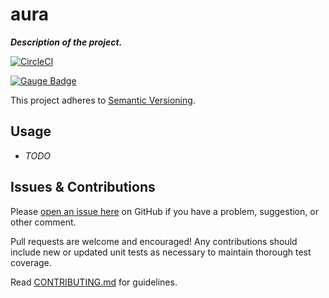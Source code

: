 # aura
*__Description of the project.__*

[![CircleCI](https://circleci.com/gh/haroon-sheikh/aura.svg?style=shield)](https://circleci.com/gh/haroon-sheikh/aura)

[![Gauge Badge](https://gauge.org/Gauge_Badge.svg)](https://gauge.org)

This project adheres to [Semantic Versioning](https://semver.org).

## Usage

* *TODO*


## Issues & Contributions

Please [open an issue here](../../issues) on GitHub if you have a problem, suggestion, or other comment.

Pull requests are welcome and encouraged! Any contributions should include new or updated unit tests as necessary to maintain thorough test coverage.

Read [CONTRIBUTING.md](CONTRIBUTING.md) for guidelines.
